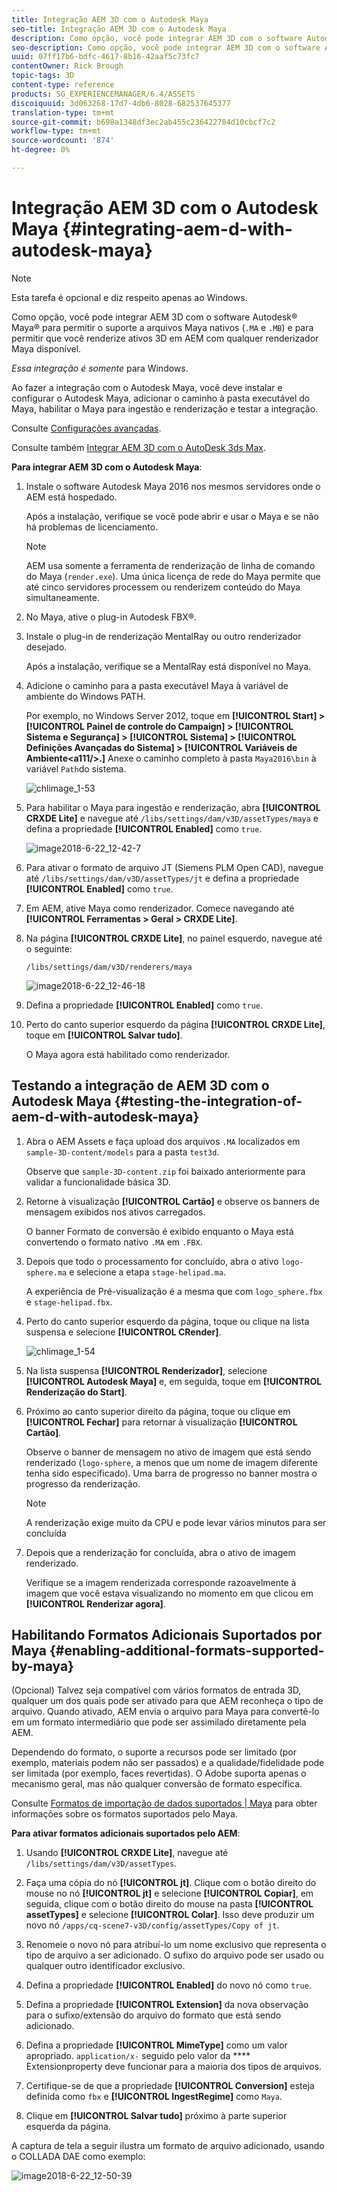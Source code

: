 ```yaml
---
title: Integração AEM 3D com o Autodesk Maya
seo-title: Integração AEM 3D com o Autodesk Maya
description: Como opção, você pode integrar AEM 3D com o software Autodesk® Maya® para permitir o suporte a arquivos Maya nativos (.MA e .MB) e para permitir que você renderize ativos 3D em AEM com qualquer renderizador Maya disponível.
seo-description: Como opção, você pode integrar AEM 3D com o software Autodesk® Maya® para permitir o suporte a arquivos Maya nativos (.MA e .MB) e para permitir que você renderize ativos 3D em AEM com qualquer renderizador Maya disponível.
uuid: 07ff17b6-bdfc-4617-8b16-42aaf5c73fc7
contentOwner: Rick Brough
topic-tags: 3D
content-type: reference
products: SG_EXPERIENCEMANAGER/6.4/ASSETS
discoiquuid: 3d063268-17d7-4db6-8028-682537645377
translation-type: tm+mt
source-git-commit: b698a1348df3ec2ab455c236422784d10cbcf7c2
workflow-type: tm+mt
source-wordcount: '874'
ht-degree: 0%

---
```



# Integração AEM 3D com o Autodesk Maya {#integrating-aem-d-with-autodesk-maya}

>[!NOTE]
>
>Esta tarefa é opcional e diz respeito apenas ao Windows.

Como opção, você pode integrar AEM 3D com o software Autodesk® Maya® para permitir o suporte a arquivos Maya nativos (`.MA` e `.MB`) e para permitir que você renderize ativos 3D em AEM com qualquer renderizador Maya disponível.

*Essa integração é somente* para Windows.

Ao fazer a integração com o Autodesk Maya, você deve instalar e configurar o Autodesk Maya, adicionar o caminho à pasta executável do Maya, habilitar o Maya para ingestão e renderização e testar a integração.

Consulte [Configurações avançadas](advanced-config-3d.md).

Consulte também [Integrar AEM 3D com o AutoDesk 3ds Max](integrating-aem-3d-with-autodesk-3ds-max.md).

**Para integrar AEM 3D com o Autodesk Maya**:

1. Instale o software Autodesk Maya 2016 nos mesmos servidores onde o AEM está hospedado.

   Após a instalação, verifique se você pode abrir e usar o Maya e se não há problemas de licenciamento.

   >[!NOTE]
   >
   >AEM usa somente a ferramenta de renderização de linha de comando do Maya (`render.exe`). Uma única licença de rede do Maya permite que até cinco servidores processem ou renderizem conteúdo do Maya simultaneamente.

1. No Maya, ative o plug-in Autodesk FBX®.
1. Instale o plug-in de renderização MentalRay ou outro renderizador desejado.

   Após a instalação, verifique se a MentalRay está disponível no Maya.

1. Adicione o caminho para a pasta executável Maya à variável de ambiente do Windows PATH.

   Por exemplo, no Windows Server 2012, toque em **[!UICONTROL Start] > [!UICONTROL Painel de controle do Campaign] > [!UICONTROL Sistema e Segurança] > [!UICONTROL Sistema] > [!UICONTROL Definições Avançadas do Sistema] > [!UICONTROL Variáveis de Ambiente&lt;a111/>.]** Anexe o caminho completo à pasta `Maya2016\bin` à variável `Path`do sistema.

   ![chlimage_1-53](assets/chlimage_1-53.png)

1. Para habilitar o Maya para ingestão e renderização, abra **[!UICONTROL CRXDE Lite]** e navegue até `/libs/settings/dam/v3D/assetTypes/maya` e defina a propriedade **[!UICONTROL Enabled]** como `true`.

   ![image2018-6-22_12-42-7](assets/image2018-6-22_12-42-7.png)

1. Para ativar o formato de arquivo JT (Siemens PLM Open CAD), navegue até `/libs/settings/dam/v3D/assetTypes/jt` e defina a propriedade **[!UICONTROL Enabled]** como `true`.
1. Em AEM, ative Maya como renderizador. Comece navegando até **[!UICONTROL Ferramentas > Geral > CRXDE Lite]**.
1. Na página **[!UICONTROL CRXDE Lite]**, no painel esquerdo, navegue até o seguinte:

   `/libs/settings/dam/v3D/renderers/maya`

   ![image2018-6-22_12-46-18](assets/image2018-6-22_12-46-18.png)

1. Defina a propriedade **[!UICONTROL Enabled]** como `true`.

1. Perto do canto superior esquerdo da página **[!UICONTROL CRXDE Lite]**, toque em **[!UICONTROL Salvar tudo]**.

   O Maya agora está habilitado como renderizador.

## Testando a integração de AEM 3D com o Autodesk Maya {#testing-the-integration-of-aem-d-with-autodesk-maya}

1. Abra o AEM Assets e faça upload dos arquivos `.MA` localizados em `sample-3D-content/models` para a pasta `test3d`.

   Observe que `sample-3D-content.zip` foi baixado anteriormente para validar a funcionalidade básica 3D.

1. Retorne à visualização **[!UICONTROL Cartão]** e observe os banners de mensagem exibidos nos ativos carregados.

   O banner Formato de conversão é exibido enquanto o Maya está convertendo o formato nativo `.MA` em `.FBX`.

1. Depois que todo o processamento for concluído, abra o ativo `logo-sphere.ma` e selecione a etapa `stage-helipad.ma`.

   A experiência de Pré-visualização é a mesma que com `logo_sphere.fbx` e `stage-helipad.fbx`.

1. Perto do canto superior esquerdo da página, toque ou clique na lista suspensa e selecione **[!UICONTROL CRender]**.

   ![chlimage_1-54](assets/chlimage_1-54.png)

1. Na lista suspensa **[!UICONTROL Renderizador]**, selecione **[!UICONTROL Autodesk Maya]** e, em seguida, toque em **[!UICONTROL Renderização do Start]**.
1. Próximo ao canto superior direito da página, toque ou clique em **[!UICONTROL Fechar]** para retornar à visualização **[!UICONTROL Cartão]**.

   Observe o banner de mensagem no ativo de imagem que está sendo renderizado (`logo-sphere`, a menos que um nome de imagem diferente tenha sido especificado). Uma barra de progresso no banner mostra o progresso da renderização.

   >[!NOTE]
   >
   >A renderização exige muito da CPU e pode levar vários minutos para ser concluída

1. Depois que a renderização for concluída, abra o ativo de imagem renderizado.

   Verifique se a imagem renderizada corresponde razoavelmente à imagem que você estava visualizando no momento em que clicou em **[!UICONTROL Renderizar agora]**.

## Habilitando Formatos Adicionais Suportados por Maya {#enabling-additional-formats-supported-by-maya}

(Opcional) Talvez seja compatível com vários formatos de entrada 3D, qualquer um dos quais pode ser ativado para que AEM reconheça o tipo de arquivo. Quando ativado, AEM envia o arquivo para Maya para convertê-lo em um formato intermediário que pode ser assimilado diretamente pela AEM.

Dependendo do formato, o suporte a recursos pode ser limitado (por exemplo, materiais podem não ser passados) e a qualidade/fidelidade pode ser limitada (por exemplo, faces revertidas). O Adobe suporta apenas o mecanismo geral, mas não qualquer conversão de formato específica.

Consulte [Formatos de importação de dados suportados | Maya](https://knowledge.autodesk.com/support/maya/learn-explore/caas/CloudHelp/cloudhelp/2016/ENU/Maya/files/GUID-69BC066D-D4D8-4B12-900C-CF42E798A5D6-htm.html) para obter informações sobre os formatos suportados pelo Maya.

**Para ativar formatos adicionais suportados pelo AEM**:

1. Usando **[!UICONTROL CRXDE Lite]**, navegue até `/libs/settings/dam/v3D/assetTypes`.
1. Faça uma cópia do nó **[!UICONTROL jt]**. Clique com o botão direito do mouse no nó **[!UICONTROL jt]** e selecione **[!UICONTROL Copiar]**, em seguida, clique com o botão direito do mouse na pasta **[!UICONTROL assetTypes]** e selecione **[!UICONTROL Colar]**. Isso deve produzir um novo nó `/apps/cq-scene7-v3D/config/assetTypes/Copy of jt`.
1. Renomeie o novo nó para atribuí-lo um nome exclusivo que representa o tipo de arquivo a ser adicionado. O sufixo do arquivo pode ser usado ou qualquer outro identificador exclusivo.

1. Defina a propriedade **[!UICONTROL Enabled]** do novo nó como `true`.

1. Defina a propriedade **[!UICONTROL Extension]** da nova observação para o sufixo/extensão do arquivo do formato que está sendo adicionado.
1. Defina a propriedade **[!UICONTROL MimeType]** como um valor apropriado. `application/x-` seguido pelo valor da  **** Extensionproperty deve funcionar para a maioria dos tipos de arquivos.
1. Certifique-se de que a propriedade **[!UICONTROL Conversion]** esteja definida como `fbx` e **[!UICONTROL IngestRegime]** como `Maya`.
1. Clique em **[!UICONTROL Salvar tudo]** próximo à parte superior esquerda da página.

A captura de tela a seguir ilustra um formato de arquivo adicionado, usando o COLLADA DAE como exemplo:

![image2018-6-22_12-50-39](assets/image2018-6-22_12-50-39.png)

